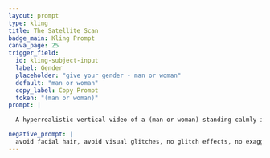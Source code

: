 ```yaml
---
layout: prompt
type: kling
title: The Satellite Scan
badge_main: Kling Prompt
canva_page: 25
trigger_field:
  id: kling-subject-input
  label: Gender
  placeholder: "give your gender - man or woman"
  default: "man or woman"
  copy_label: Copy Prompt
  token: "(man or woman)"
prompt: |

  A hyperrealistic vertical video of a (man or woman) standing calmly in a lush, mist-covered jungle while a large alien craft hovers silently overhead. A focused beam of soft blue light shines down from the craft, enveloping them from above. The light flickers gently with natural, realistic motion, scanning their body and synchronizing with their energy. Subtle air currents rustle nearby leaves as the beam activates. The (man or woman)'s arms remain relaxed at their sides while they look upward, expression transitioning from curiosity to quiet understanding. Light particles shimmer around them, hinting at imminent transport or advanced communication. Natural and realistic motion throughout.

negative_prompt: |
  avoid facial hair, avoid visual glitches, no glitch effects, no exaggerated glow, avoid unrealistic lighting, avoid cartoon or anime styles, no artificial textures, no pixelation, no motion distortion, avoid plastic or overly smoothed skin, maintain natural proportions, no surreal or CGI appearance, avoid unnatural overlays or filters, ensure realistic movement and resolution, no neon green, cartoony motion, jitter, unnatural blinking, jerky camera moves, flickering light, slow motion, expressionless face, random hand gestures, stiff body, glow artifacts, strange head movement, inconsistent lighting, pixelation, ghosting, twitching
---
```


